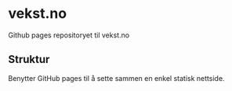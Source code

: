 # vekst.no
Github pages repositoryet til vekst.no

## Struktur 
Benytter GitHub pages til å sette sammen en enkel statisk nettside.
